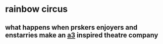 # rainbow circus
what happens when prskers enjoyers and enstarries make an <a href="yaycupcake.com/a3/index.php?title=Main_Page">a3</a> inspired theatre company
-
